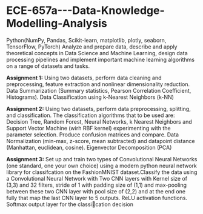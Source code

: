 # ECE-657a---Data-Knowledge-Modelling-Analysis
Python(NumPy, Pandas, Scikit-learn, matplotlib, plotly, seaborn, TensorFlow, PyTorch)
Analyze and prepare data, describe and apply theoretical concepts in Data Science and Machine Learning, design data processing pipelines and implement important machine learning algorithms on a range of datasets and tasks.

**Assignment 1:** Using two datasets, perform data cleaning and preprocessing, feature extraction and nonlinear dimensionality reduction. Data Summarization (Summary statistics, Pearson Correlation Coefficient, Histograms). Data Classification using k-Nearest Neighbors (k-NN) 

**Assignment 2:** Using two datasets, perform data preprocessing, splitting, and classification. The classification algorithms that to be used are: Decision Tree, Random Forest, Neural Networks, k Nearest Neighbors and Support Vector Machine (wirh RBF kernel) experimenting with the parameter selection. Produce confusion matrices and compare. Data Normalization (min-max, z-score, mean subtracted) and datapoint distance (Manhattan, euclidean, cosine). Eigenvector Decomposition (PCA)

**Assignment 3:** Set up and train two types of Convolutional Neural Networks (one standard, one your own choice) using a modern python neural network library for classifcation on the FashionMNIST dataset.Classify the data using a Convolutional Neural Network with Two CNN layers with Kernel size of (3,3) and 32 filters, stride of 1 with padding size of (1,1) and max-pooling between these two CNN layer with pool size of (2,2) and at the end one fully that map the last CNN layer to 5 outputs. ReLU activation functions. Softmax output layer for the classication decision
